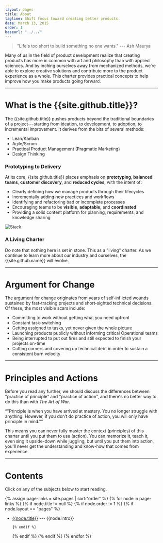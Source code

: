 ```yaml
---
layout: pages
title: About
tagline: Shift focus toward creating better products.
date: March 13, 2015
order: 1
baseurl: "../../"
---
```


> "Life's too short to build something no one wants." --- Ash Maurya

Many of us in the field of product development realize that creating products has more in common with art and philosophy than with applied sciences. And by inching ourselves away from mechanized methods, we’re able to explore creative solutions and contribute more to the product experience as a whole. This charter provides practical concepts to help improve how you make products going forward.

---

# What is the {{site.github.title}}?

The {{site.github.title}} pushes products beyond the traditional boundaries of a project---starting from ideation, to development, to adoption, to incremental improvement. It derives from the bits of several methods:

* Lean/Kanban
* Agile/Scrum
* Practical Product Management (Pragmatic Marketing)
* Design Thinking

### Prototyping to Delivery

At its core, {{site.github.title}} places emphasis on __prototyping__, __balanced teams__, __customer discovery__, and __reduced cycles__, with the intent of:

* Clearly defining how we manage products through their lifecycles
* Incrementally adding new practices and workflows
* Identifying and refactoring bad or incomplete processes
* Encouraging teams to be __visible__, __adaptable__, and __coordinated__
* Providing a solid content platform for planning, requirements, and knowledge sharing

![Stack](https://farm6.staticflickr.com/5613/15533499465_ef3fc6f5fa_z.jpg)

### A Living Charter

Do note that nothing here is set in stone. This as a "living" charter. As we continue to learn more about our industry and ourselves, the {{site.github.name}} will evolve.

---

# Argument for Change

The argument for change originates from years of self-inflicted wounds sustained by fast-tracking projects and short-sighted technical decisions. Of these, the most visible scars include:

* Committing to work without getting what you need upfront
* Constant task-switching
* Getting assigned to tasks, yet never given the whole picture
* Launching products publicly without informing critical Operational teams
* Being interrupted to put out fires and still expected to finish your projects on-time
* Cutting corners and covering up technical debt in order to sustain a consistent burn velocity

---

# Principles and Actions

Before you read any further, we should discuss the differences between "practice of principle" and "practice of action", and there's no better way to do this than with *The Art of War*.

<q>"Principle is when you have arrived at mastery. You no longer struggle with anything. However, if you don’t do practice of action, you will only have principle in mind."</q>

This means you can never fully master the context (principles) of this charter until you put them to use (action). You can memorize it, teach it, even sing it upside-down while juggling, but until you put them into action, you'll never get the understanding and know-how that comes from experience.

---

# Contents

Click on any of the subjects below to start reading.

{% assign page-links = site.pages | sort:"order" %}
{% for node in page-links %}
  {% if node.title != null %}
    {% if node.order != 1 %}
      {% if node.layout == "pages" %}

* [{{node.title}}]({{site.baseurl}}{{node.url}}) --- {{node.intro}}

      {% endif %}
    {% endif %}
  {% endif %}
{% endfor %}
